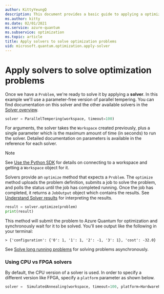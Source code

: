 ```yaml
---
author: KittyYeungQ
description: This document provides a basic guide to applying a optimization solver in Azure Quantum using Python.
ms.author: kitty
ms.date: 02/01/2021
ms.service: azure-quantum
ms.subservice: optimization
ms.topic: article
title: Apply solvers to solve optimization problems
uid: microsoft.quantum.optimization.apply-solver
---
```


# Apply solvers to solve optimization problems

Once we have a `Problem`, we're ready to solve it by applying a **solver**. In this example we'll use a parameter-free version of parallel tempering. You can find documentation on this solver and the other available solvers in the [Solver overview](xref:microsoft.quantum.optimization.solver-overview).

```py
solver = ParallelTempering(workspace, timeout=100)
```

For arguments, the solver takes the `Workspace` created previously, plus a single parameter which is the maximum amount of time (in seconds) to run the solver. Detailed documentation on parameters is available in the reference for each solver.

> [!NOTE]
> See [Use the Python SDK](xref:microsoft.quantum.optimization.install-sdk) for details on connecting to a workspace and getting a `Workspace` object for it.

Solvers provide an `optimize` method that expects a `Problem`. The `optimize` method uploads the problem definition, submits a job to solve the problem, and polls the status until the job has completed running. Once the job has completed, it returns a `JobOutput` object which contains the results. See [Understand Solver results](xref:microsoft.quantum.optimization.understand-solver-results) for interpreting the results.

```py
result = solver.optimize(problem)
print(result)
```

This method will submit the problem to Azure Quantum for optimization and synchronously wait for it to be solved. You'll see output like the following in your terminal:

```output
> {'configuration': {'0': 1, '1': 1, '2': -1, '3': 1}, 'cost': -32.0}
```

See [Solve long running problems](xref:microsoft.quantum.optimization.solve-long-running-problems) for solving problems asynchronously.

### Using CPU vs FPGA solvers

By default, the CPU version of a solver is used. In order to specify a different version like FPGA, specify a `platform` parameter as shown below.

```py
solver =  SimulatedAnnealing(workspace, timeout=100, platform=HardwarePlatform.FPGA)
```
